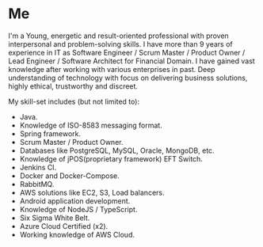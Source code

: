 # Me

I'm a Young, energetic and result-oriented professional with proven interpersonal and problem-solving skills. I have more than 9 years of experience in IT as Software Engineer / Scrum Master / Product Owner / Lead Engineer / Software Architect for Financial Domain. I have gained vast knowledge after working with various enterprises in past. Deep understanding of technology with focus on delivering business solutions, highly ethical, trustworthy and discreet.

My skill-set includes (but not limited to): 

+ Java.
+ Knowledge of ISO-8583 messaging format.
+ Spring framework.
+ Scrum Master / Product Owner.
+ Databases like PostgreSQL, MySQL, Oracle, MongoDB, etc.
+ Knowledge of jPOS(proprietary framework) EFT Switch.
+ Jenkins CI.
+ Docker and Docker-Compose.
+ RabbitMQ.
+ AWS solutions like EC2, S3, Load balancers.
+ Android application development.
+ Knowledge of NodeJS / TypeScript.
+ Six Sigma White Belt.
+ Azure Cloud Certified (x2).
+ Working knowledge of AWS Cloud.
